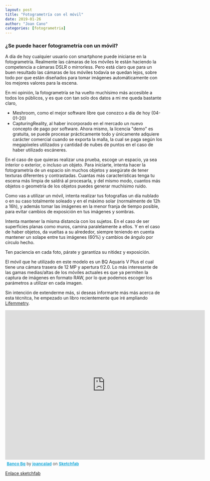 ```yaml
---
layout: post
title: "Fotogrametría con el móvil"
date: 2019-01-26
author: "Joan Cano"
categories: [fotogrametria]
---
```


### ¿Se puede hacer fotogrametría con un móvil?

A día de hoy cualquier usuario con smartphone puede iniciarse en la fotogrametría. Realmente las cámaras de los móviles le están haciendo la competencia a cámaras DSLR o mirrorless. 
Pero está claro que para un buen resultado las cámaras de los móviles todavía se quedan lejos, sobre todo por que están diseñados para tomar imágenes automáticamente con los mejores valores para la escena.

En mi opinión, la fotogrametría se ha vuelto muchísimo más accesible a todos los públicos, y es que con tan solo dos datos a mi me queda bastante claro,
+ Meshroom, como el mejor software libre que conozco a día de hoy (04-01-20)
+ CapturingReality, al haber incorporado en el mercado un nuevo concepto de pago por software. Ahora mismo, la licencia "demo" es gratuita, se puede procesar prácticamente todo y únicamente adquiere carácter comercial cuando se exporta la malla, 
la cual se paga según los megapíxeles utilizados y cantidad de nubes de puntos en el caso de haber utilizado escáneres.

En el caso de que quieras realizar una prueba, escoge un espacio, ya sea interior o exterior, o incluso un objeto.
Para iniciarte, intenta hacer la fotogrametría de un espacio sin muchos objetos y asegúrate de tener texturas diferentes y contrastadas. Cuantas más características tenga tu escena más
limpia de saldrá al procesarla, y del mismo modo, cuantos más objetos o geometría de los objetos puedes generar muchísimo ruido.

Como vas a utilizar un móvil, intenta realizar tus fotografías un día nublado o en su caso totalmente soleado y en el máximo solar (normalmente de 12h a 16h), y además tomar las imágenes 
en la menor franja de tiempo posible, para evitar cambios de exposición en tus imágenes y sombras.

Intenta mantener la misma distancia con los sujetos. En el caso de ser superficies planas como muros, camina paralelamente a ellos. 
Y en el caso de haber objetos, da vueltas a su alrededor, siempre teniendo en cuenta mantener un solape entre tus imágenes (60%) y cambios de ángulo por círculo hecho.

Ten paciencia en cada foto, párate y garantiza su nitidez y exposición.

El móvil que he utilizado en este modelo es un BQ Aquaris V Plus el cual tiene una cámara trasera de 12 MP y apertura f/2.0. Lo más interesante de las gamas medias/altas de los móviles actuales es que ya permiten la captura de imágenes en formato RAW, por lo que podemos escoger los parámetros a utilizar en cada imagen.

Sin intención de extenderme más, si deseas informarte más más acerca de esta técnitca, he empezado un libro recientemente que iré ampliando [Lifemmetry](https://joancano.gitbook.io/lifemmetry/).

<div class="sketchfab-embed-wrapper"><iframe width="640" height="480" src="https://sketchfab.com/models/513d185fd69440a28594a5ec130fc7ca/embed" frameborder="0" allow="autoplay; fullscreen; vr" mozallowfullscreen="true" webkitallowfullscreen="true"></iframe>

<p style="font-size: 13px; font-weight: normal; margin: 5px; color: #4A4A4A;">
    <a href="https://sketchfab.com/3d-models/banco-bq-513d185fd69440a28594a5ec130fc7ca?utm_medium=embed&utm_source=website&utm_campaign=share-popup" target="_blank" style="font-weight: bold; color: #1CAAD9;">Banco Bq</a>
    by <a href="https://sketchfab.com/joancalad?utm_medium=embed&utm_source=website&utm_campaign=share-popup" target="_blank" style="font-weight: bold; color: #1CAAD9;">joancalad</a>
    on <a href="https://sketchfab.com?utm_medium=embed&utm_source=website&utm_campaign=share-popup" target="_blank" style="font-weight: bold; color: #1CAAD9;">Sketchfab</a>
</p>
</div>


[Enlace sketchfab](https://skfb.ly/6KoxL)
